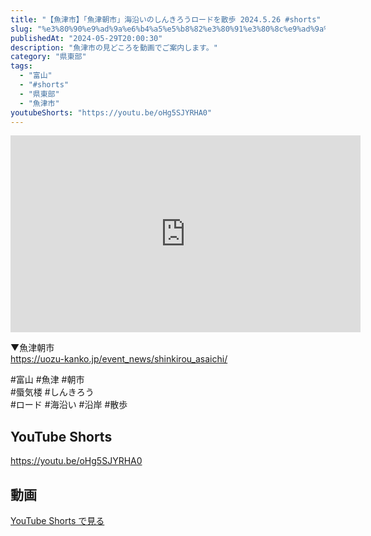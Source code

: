 ```yaml
---
title: "【魚津市】「魚津朝市」海沿いのしんきろうロードを散歩 2024.5.26 #shorts"
slug: "%e3%80%90%e9%ad%9a%e6%b4%a5%e5%b8%82%e3%80%91%e3%80%8c%e9%ad%9a%e6%b4%a5%e6%9c%9d%e5%b8%82%e3%80%8d%e6%b5%b7%e6%b2%bf%e3%81%84%e3%81%ae%e3%81%97%e3%82%93%e3%81%8d%e3%82%8d%e3%81%86%e3%83%ad%e3%83%bc"
publishedAt: "2024-05-29T20:00:30"
description: "魚津市の見どころを動画でご案内します。"
category: "県東部"
tags: 
  - "富山"
  - "#shorts"
  - "県東部"
  - "魚津市"
youtubeShorts: "https://youtu.be/oHg5SJYRHA0"
---
```


<iframe width="560" height="315" src="https://www.youtube.com/embed/NEeFU6kKFoU" frameborder="0" allowfullscreen></iframe>

▼魚津朝市<br />
https://uozu-kanko.jp/event_news/shinkirou_asaichi/

#富山 #魚津 #朝市<br />
#蜃気楼 #しんきろう<br />
#ロード #海沿い #沿岸 #散歩

## YouTube Shorts

https://youtu.be/oHg5SJYRHA0

## 動画

[YouTube Shorts で見る](https://youtu.be/oHg5SJYRHA0)

